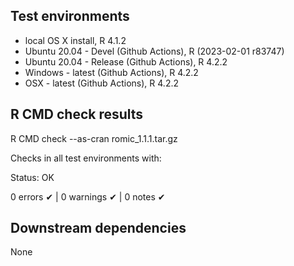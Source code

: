 ## Test environments
* local OS X install, R 4.1.2
* Ubuntu 20.04 - Devel (Github Actions), R (2023-02-01 r83747)
* Ubuntu 20.04 - Release (Github Actions), R 4.2.2
* Windows - latest (Github Actions), R 4.2.2
* OSX - latest (Github Actions), R 4.2.2

## R CMD check results
R CMD check --as-cran romic_1.1.1.tar.gz 

Checks in all test environments with:

Status: OK

0 errors ✔ | 0 warnings ✔ | 0 notes ✔

## Downstream dependencies
None
